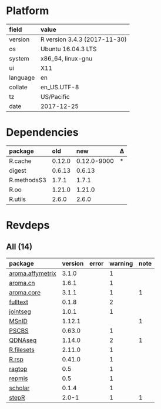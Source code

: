 # Platform

|field    |value                        |
|:--------|:----------------------------|
|version  |R version 3.4.3 (2017-11-30) |
|os       |Ubuntu 16.04.3 LTS           |
|system   |x86_64, linux-gnu            |
|ui       |X11                          |
|language |en                           |
|collate  |en_US.UTF-8                  |
|tz       |US/Pacific                   |
|date     |2017-12-25                   |

# Dependencies

|package     |old    |new         |Δ  |
|:-----------|:------|:-----------|:--|
|R.cache     |0.12.0 |0.12.0-9000 |*  |
|digest      |0.6.13 |0.6.13      |   |
|R.methodsS3 |1.7.1  |1.7.1       |   |
|R.oo        |1.21.0 |1.21.0      |   |
|R.utils     |2.6.0  |2.6.0       |   |

# Revdeps

## All (14)

|package                                         |version |error |warning |note |
|:-----------------------------------------------|:-------|:-----|:-------|:----|
|[aroma.affymetrix](problems.md#aromaaffymetrix) |3.1.0   |      |1       |     |
|[aroma.cn](problems.md#aromacn)                 |1.6.1   |      |1       |     |
|[aroma.core](problems.md#aromacore)             |3.1.1   |      |1       |1    |
|[fulltext](problems.md#fulltext)                |0.1.8   |      |2       |     |
|[jointseg](problems.md#jointseg)                |1.0.1   |      |1       |     |
|[MSnID](problems.md#msnid)                      |1.12.1  |      |        |1    |
|[PSCBS](problems.md#pscbs)                      |0.63.0  |      |1       |     |
|[QDNAseq](problems.md#qdnaseq)                  |1.14.0  |      |2       |1    |
|[R.filesets](problems.md#rfilesets)             |2.11.0  |      |1       |     |
|[R.rsp](problems.md#rrsp)                       |0.41.0  |      |1       |     |
|[ragtop](problems.md#ragtop)                    |0.5     |      |1       |     |
|[repmis](problems.md#repmis)                    |0.5     |      |1       |     |
|[scholar](problems.md#scholar)                  |0.1.4   |      |1       |     |
|[stepR](problems.md#stepr)                      |2.0-1   |      |1       |1    |

